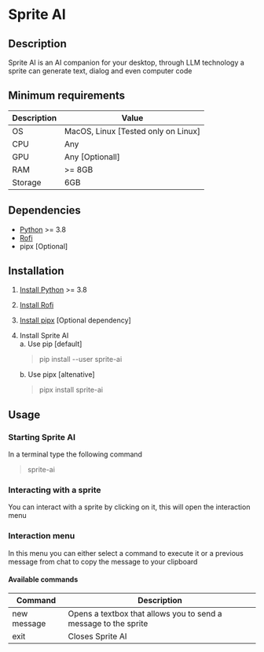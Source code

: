 # Sprite AI


## Description
Sprite AI is an AI companion for your desktop, through LLM technology a sprite can generate text, dialog and even computer code


## Minimum requirements

Description |  Value
------------|------------------------------
OS          |   MacOS, Linux [Tested only on Linux]
CPU         |   Any
GPU         |   Any [Optionall]
RAM         |   >= 8GB
Storage     |   6GB


## Dependencies
- [Python](https://www.python.org/) >= 3.8
- [Rofi](https://github.com/davatorium/rofi)
- pipx [Optional]


## Installation
1. [Install Python](https://wiki.python.org/moin/BeginnersGuide/Download) >= 3.8
1. [Install Rofi](https://github.com/davatorium/rofi/blob/next/INSTALL.md)
1. [Install pipx](https://pypa.github.io/pipx/#install-pipx) [Optional dependency]
1. Install Sprite AI  
    a. Use pip [default]
    > pip install --user sprite-ai

    b. Use pipx [altenative]
    > pipx install sprite-ai


## Usage

### Starting Sprite AI
In a terminal type the following command
> sprite-ai

### Interacting with a sprite
You can interact with a sprite by clicking on it, this will open the interaction menu

### Interaction menu
In this menu you can either select a command to execute it or a previous message from chat to copy the message to your clipboard

#### Available commands

Command     | Description
------------|-----------------------------------------------------------------
new message | Opens a textbox that allows you to send a message to the sprite
exit        | Closes Sprite AI
